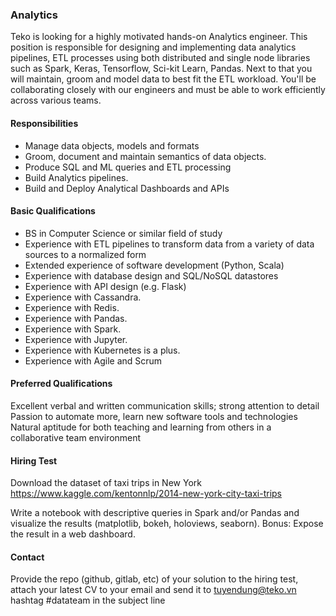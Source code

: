 ### Analytics

Teko is looking for a highly motivated hands-on Analytics engineer. This position is responsible for designing and implementing data analytics pipelines, ETL processes using both distributed and single node libraries such as Spark, Keras, Tensorflow, Sci-kit Learn, Pandas. Next to that you will maintain, groom and model data to best fit the ETL workload. You'll be collaborating closely with our engineers and must be able to work efficiently across various teams.

#### Responsibilities
 - Manage data objects, models and formats
 - Groom, document and maintain semantics of data objects.
 - Produce SQL and ML queries and ETL processing
 - Build Analytics pipelines.
 - Build and Deploy Analytical Dashboards and APIs

#### Basic Qualifications
 - BS in Computer Science or similar field of study
 - Experience with ETL pipelines to transform data from a variety of data sources to a normalized form
 - Extended experience of software development (Python, Scala)
 - Experience with database design and SQL/NoSQL datastores
 - Experience with API design (e.g. Flask)
 - Experience with Cassandra.
 - Experience with Redis.
 - Experience with Pandas.
 - Experience with Spark.
 - Experience with Jupyter.
 - Experience with Kubernetes is a plus.
 - Experience with Agile and Scrum

#### Preferred Qualifications
Excellent verbal and written communication skills; strong attention to detail
Passion to automate more, learn new software tools and technologies
Natural aptitude for both teaching and learning from others in a collaborative team environment

#### Hiring Test
Download the dataset of taxi trips in New York  https://www.kaggle.com/kentonnlp/2014-new-york-city-taxi-trips

Write a notebook with descriptive queries in Spark and/or Pandas and visualize the results (matplotlib, bokeh, holoviews, seaborn). Bonus: Expose the result in a web dashboard.

#### Contact
Provide the repo (github, gitlab, etc) of your solution to the hiring test, attach your latest CV to your email and send it to tuyendung@teko.vn hashtag #datateam in the subject line
